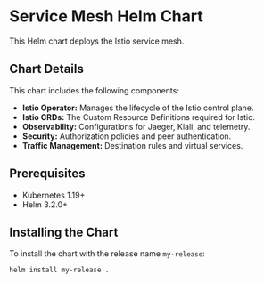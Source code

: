 # Service Mesh Helm Chart

This Helm chart deploys the Istio service mesh.

## Chart Details

This chart includes the following components:

*   **Istio Operator:** Manages the lifecycle of the Istio control plane.
*   **Istio CRDs:** The Custom Resource Definitions required for Istio.
*   **Observability:** Configurations for Jaeger, Kiali, and telemetry.
*   **Security:** Authorization policies and peer authentication.
*   **Traffic Management:** Destination rules and virtual services.

## Prerequisites

*   Kubernetes 1.19+
*   Helm 3.2.0+

## Installing the Chart

To install the chart with the release name `my-release`:

```bash
helm install my-release .
```
